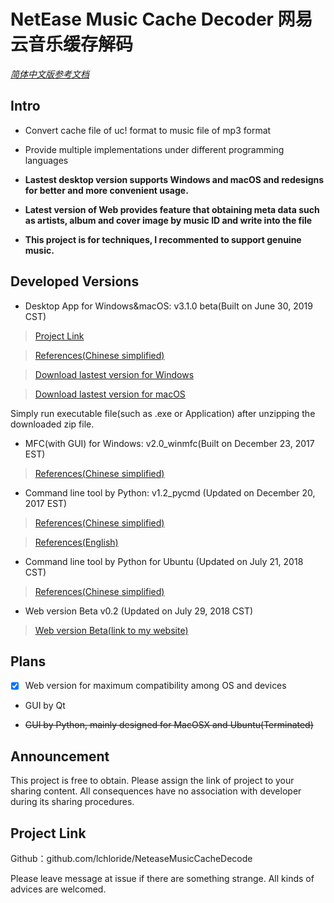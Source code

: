 # NetEase Music Cache Decoder 网易云音乐缓存解码

*[简体中文版参考文档](https://github.com/lchloride/NeteaseMusicCacheDecode/blob/master/readme.md)*

## Intro

- Convert cache file of uc! format to music file of mp3 format

- Provide multiple implementations under different programming languages

- **Lastest desktop version supports Windows and macOS and redesigns for better and more convenient usage.**

- **Latest version of Web provides feature that obtaining meta data such as artists, album and cover image by music ID and write into the file**

- **This project is for techniques, I recommented to support genuine music.**


## Developed Versions

- Desktop App for Windows&macOS: v3.1.0 beta(Built on June 30, 2019 CST)

> [Project Link](https://github.com/lchloride/NeteaseMusicCacheDecoder)

> [References(Chinese simplified)](https://github.com/lchloride/NeteaseMusicCacheDecoder/blob/master/readme.md)

> [Download lastest version for Windows](https://github.com/lchloride/NeteaseMusicCacheDecoder/releases/download/v3.1.0/NeteaseMusicCacheDecoder-3.1.0-win.zip)

> [Download lastest version for macOS](https://github.com/lchloride/NeteaseMusicCacheDecoder/releases/download/v3.1.0/NeteaseMusicCacheDecoder-3.1.0-mac.zip)

Simply run executable file(such as .exe or Application) after unzipping the downloaded zip file.

- MFC(with GUI) for Windows: v2.0_winmfc(Built on December 23, 2017 EST)

> [References(Chinese simplified)](https://github.com/lchloride/NeteaseMusicCacheDecode/blob/master/gui/Windows_MFC/readme.md)

- Command line tool by Python: v1.2_pycmd (Updated on December 20, 2017 EST)

> [References(Chinese simplified)](https://github.com/lchloride/NeteaseMusicCacheDecode/blob/master/cmd/Python/readme.md)

> [References(English)](https://github.com/lchloride/NeteaseMusicCacheDecode/blob/master/cmd/Python/readme_en.md)

- Command line tool by Python for Ubuntu (Updated on July 21, 2018 CST)

> [References(Chinese simplified)](https://github.com/lchloride/NeteaseMusicCacheDecode/blob/master/cmd/Python_for_Ubuntu_client/readme.md)

- Web version Beta v0.2 (Updated on July 29, 2018 CST)

> [Web version Beta(link to my website)](https://chenghongli.me/163music/decode)

## Plans

- [x] Web version for maximum compatibility among OS and devices

- GUI by Qt

- ~~GUI by Python, mainly designed for MacOSX and Ubuntu(Terminated)~~

## Announcement

This project is free to obtain. Please assign the link of project to your sharing content.
All consequences have no association with developer during its sharing procedures.

## Project Link

Github：github.com/lchloride/NeteaseMusicCacheDecode

Please leave message at issue if there are something strange. All kinds of advices are welcomed.